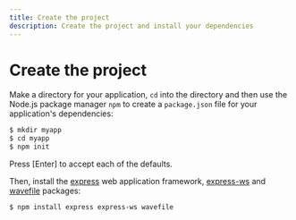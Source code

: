 ```yaml
---
title: Create the project
description: Create the project and install your dependencies
---
```


# Create the project

Make a directory for your application, `cd` into the directory and then use the Node.js package manager `npm` to create a `package.json` file for your application's dependencies:

```sh
$ mkdir myapp
$ cd myapp
$ npm init
```

Press [Enter] to accept each of the defaults.

Then, install the [express](https://expressjs.com) web application framework, [express-ws](https://www.npmjs.com/package/express-ws) and [wavefile](https://www.npmjs.com/package/wavefile) packages:

```sh
$ npm install express express-ws wavefile
```
